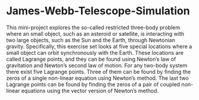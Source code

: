 # James-Webb-Telescope-Simulation
This mini-project explores the so-called restricted three-body problem where an small object, such as an asteroid or satellite, is interacting with two large objects, such as the Sun and the Earth, through Newtonian gravity. Specifically, this exercise set looks at five special locations where a small object can orbit synchronously with the Earth. These locations are called Lagrange points, and they can be found using Newton’s law of gravitation and Newton’s second law of motion. For any two-body system there exist five Lagrange points. Three of them can be found by finding the zeros of a single non-linear equation using Newton’s method. The last two Lagrange points can be found by finding the zeros of a pair of coupled non-linear equations using the vector version of Newton’s method.
